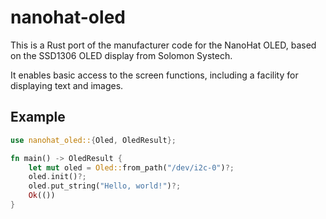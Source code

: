 # nanohat-oled

This is a Rust port of the manufacturer code for the NanoHat OLED, based on the SSD1306 OLED display from Solomon Systech.

It enables basic access to the screen functions, including a facility for displaying text and images.

## Example
```rust
use nanohat_oled::{Oled, OledResult};

fn main() -> OledResult {
    let mut oled = Oled::from_path("/dev/i2c-0")?;
    oled.init()?;
    oled.put_string("Hello, world!")?;
    Ok(())
}
```
